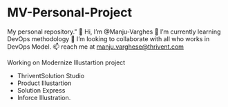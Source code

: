 # MV-Personal-Project
My personal repository."
👋 Hi, I’m @Manju-Varghes
🌱 I’m currently learning DevOps methodology 
💞️ I’m looking to collaborate with all who works in DevOps Model.
📫 reach me at manju.varghese@thrivent.com

Working on Modernize Illustartion project 
- ThriventSolution Studio
- Product Illustartion
- Solution Express
- Inforce Illustration.
